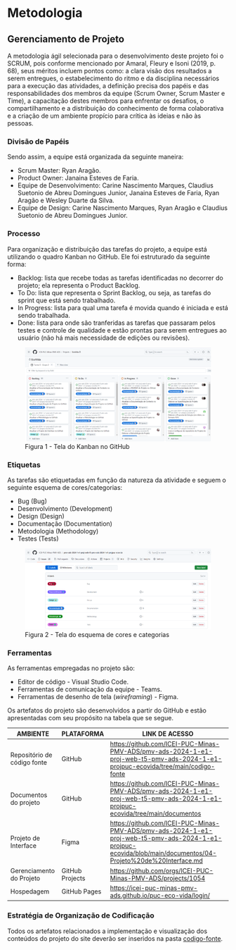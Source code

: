 
# Metodologia

## Gerenciamento de Projeto
A metodologia ágil selecionada para o desenvolvimento deste projeto foi o SCRUM, pois conforme mencionado por Amaral, Fleury e Isoni (2019, p. 68), seus méritos incluem pontos como: a clara visão dos resultados a serem entregues, o estabelecimento do ritmo e da disciplina necessários para a execução das atividades, a definição precisa dos papéis e das responsabilidades dos membros da equipe (Scrum Owner, Scrum Master e Time), a capacitação destes membros para enfrentar os desafios, o compartilhamento e a distribuição do conhecimento de forma colaborativa e a criação de um ambiente propício para crítica às ideias e não às pessoas.

### Divisão de Papéis

Sendo assim, a equipe está organizada da seguinte maneira:

- Scrum Master: Ryan Aragão.
- Product Owner: Janaina Esteves de Faria.
- Equipe de Desenvolvimento: Carine Nascimento Marques, Claudius Suetonio de Abreu Domingues Junior, Janaina Esteves de Faria, Ryan Aragão e Wesley Duarte da Silva.
- Equipe de Design: Carine Nascimento Marques, Ryan Aragão e Claudius Suetonio de Abreu Domingues Junior.

### Processo

Para organização e distribuição das tarefas do projeto, a equipe está utilizando o quadro Kanban no GitHub.
Ele foi estruturado da seguinte forma:

- Backlog: lista que recebe todas as tarefas identificadas no decorrer do projeto; ela representa o Product Backlog.
- To Do: lista que representa o Sprint Backlog, ou seja, as tarefas do sprint que está sendo trabalhado.
- In Progress: lista para qual uma tarefa é movida quando é iniciada e está sendo trabalhada.
- Done: lista para onde são tranferidas as tarefas que passaram pelos testes e controle de qualidade e estão prontas para serem entregues ao usuário (não há mais necessidade de edições ou revisões).

<figure> 
  <img src="https://github.com/ICEI-PUC-Minas-PMV-ADS/pmv-ads-2024-1-e1-proj-web-t5-pmv-ads-2024-1-e1-projpuc-ecovida/blob/Janaina/documentos/img/kaban.png"
    <figcaption>Figura 1 - Tela do Kanban no GitHub</figcaption>
</figure> 

### Etiquetas
<p>As tarefas são etiquetadas em função da natureza da atividade e seguem o seguinte esquema de cores/categorias:</p>

<ul>
  <li>Bug (Bug)</li>
  <li>Desenvolvimento (Development)</li>
  <li>Design (Design)</li>
  <li>Documentação (Documentation)</li>
  <li>Metodologia (Methodology)</li>
  <li>Testes (Tests)</li>
</ul>

<figure> 
  <img src="https://github.com/ICEI-PUC-Minas-PMV-ADS/pmv-ads-2024-1-e1-proj-web-t5-pmv-ads-2024-1-e1-projpuc-ecovida/blob/Janaina/documentos/img/labels.png"
    <figcaption>Figura 2 - Tela do esquema de cores e categorias</figcaption>
</figure> 
  
### Ferramentas

As ferramentas empregadas no projeto são:

- Editor de código - Visual Studio Code.
- Ferramentas de comunicação da equipe - Teams.
- Ferramentas de desenho de tela (_wireframing_) - Figma.

<p>Os artefatos do projeto são desenvolvidos a partir do GitHub e estão apresentadas com seu propósito na tabela que se segue.<p/>

| AMBIENTE                            | PLATAFORMA                         | LINK DE ACESSO                         |
|-------------------------------------|------------------------------------|----------------------------------------|
| Repositório de código fonte         | GitHub                             | https://github.com/ICEI-PUC-Minas-PMV-ADS/pmv-ads-2024-1-e1-proj-web-t5-pmv-ads-2024-1-e1-projpuc-ecovida/tree/main/codigo-fonte |
| Documentos do projeto               | GitHub                             | https://github.com/ICEI-PUC-Minas-PMV-ADS/pmv-ads-2024-1-e1-proj-web-t5-pmv-ads-2024-1-e1-projpuc-ecovida/tree/main/documentos |
| Projeto de Interface                | Figma                              | https://github.com/ICEI-PUC-Minas-PMV-ADS/pmv-ads-2024-1-e1-proj-web-t5-pmv-ads-2024-1-e1-projpuc-ecovida/blob/main/documentos/04-Projeto%20de%20Interface.md |
| Gerenciamento do Projeto            | GitHub Projects                    | https://github.com/orgs/ICEI-PUC-Minas-PMV-ADS/projects/1054 |
| Hospedagem                          | GitHub Pages                       | https://icei-puc-minas-pmv-ads.github.io/puc-eco-vida/login/ |


### Estratégia de Organização de Codificação 

Todos os artefatos relacionados a implementação e visualização dos conteúdos do projeto do site deverão ser inseridos na pasta [codigo-fonte](https://github.com/ICEI-PUC-Minas-PMV-ADS/pmv-ads-2024-1-e1-proj-web-t5-pmv-ads-2024-1-e1-projpuc-ecovida/tree/main/codigo-fonte).
